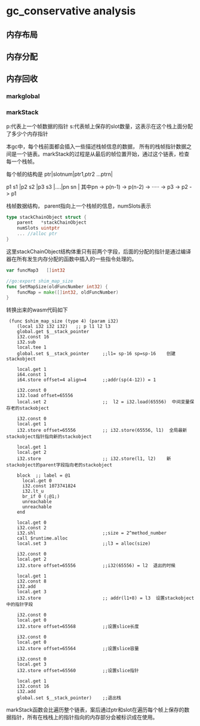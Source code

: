 # gc_conservative analysis

## 内存布局

## 内存分配

## 内存回收

### markglobal

### markStack
p:代表上一个帧数据的指针
s:代表帧上保存的slot数量，这表示在这个栈上面分配了多少个内存指针

本gc中，每个栈前面都会插入一些描述栈帧信息的数据， 所有的栈帧指针数据之间是一个链表。markStack的过程是从最后的帧位置开始，通过这个链表，检查每一个栈帧。

每个帧的结构是 ptr|slotnum|ptr1,ptr2 ...ptrn|

p1 s1 <ptr>|p2 s2 <ptr>|p3 s3 <ptr>|....|pn sn <ptr>|
其中pn -> p(n-1) -> p(n-2) -> ····· -> p3 -> p2 -> p1

栈帧数据结构， parent指向上一个栈帧的信息，numSlots表示

```go
type stackChainObject struct {
	parent   *stackChainObject
	numSlots uintptr
	... //alloc ptr
}
```

这里stackChainObject结构体重只有前两个字段，后面的分配的指针是通过编译器在所有发生内存分配的函数中插入的一些指令处理的。
```go
var funcMap3   []int32

//go:export shim_map_size
func SetMapSize(oldFuncNumber int32) {
	funcMap = make([]int32, oldFuncNumber)
}

```

转换出来的wasm代码如下
```wat
 (func $shim_map_size (type 4) (param i32)
    (local i32 i32 i32)   ;; p l1 l2 l3
    global.get $__stack_pointer
    i32.const 16
    i32.sub
    local.tee 1
    global.set $__stack_pointer     ;;l1= sp-16 sp=sp-16    创建stackobject

    local.get 1
    i64.const 1
    i64.store offset=4 align=4      ;;addr(sp(4-12)) = 1

    i32.const 0
    i32.load offset=65556
    local.set 2                     ;;  l2 = i32.load(65556)  中间变量保存老的stackobject

    i32.const 0
    local.get 1
    i32.store offset=65556          ;; i32.store(65556, l1)  全局最新 stackobject指针指向新的stackobject

    local.get 1
    local.get 2
    i32.store                       ;; i32.store(l1, l2)    新stackobject的parent字段指向老的stackobject

    block  ;; label = @1
      local.get 0
      i32.const 1073741824
      i32.lt_u
      br_if 0 (;@1;)
      unreachable
      unreachable
    end

    local.get 0
    i32.const 2
    i32.shl                         ;;size = 2^method_number
    call $runtime.alloc
    local.set 3                     ;;l3 = alloc(size)
    
    i32.const 0
    local.get 2
    i32.store offset=65556          ;;i32(65556) = l2  退出的时候

    local.get 1
    i32.const 8
    i32.add
    local.get 3
    i32.store                       ;; addr(l1+8) = l3  设置stackobject中的指针字段

    i32.const 0
    local.get 0
    i32.store offset=65568          ;;设置slice长度

    i32.const 0
    local.get 0
    i32.store offset=65564          ;;设置slice容量

    i32.const 0
    local.get 3
    i32.store offset=65560          ;;设置slice指针

    local.get 1
    i32.const 16
    i32.add
    global.set $__stack_pointer)    ;;退出栈
```

markStack函数会比遍历整个链表，案后通过ptr和slot在遍历每个帧上保存的数据指针，所有在栈栈上的指针指向的内存部分会被标识成在使用。


